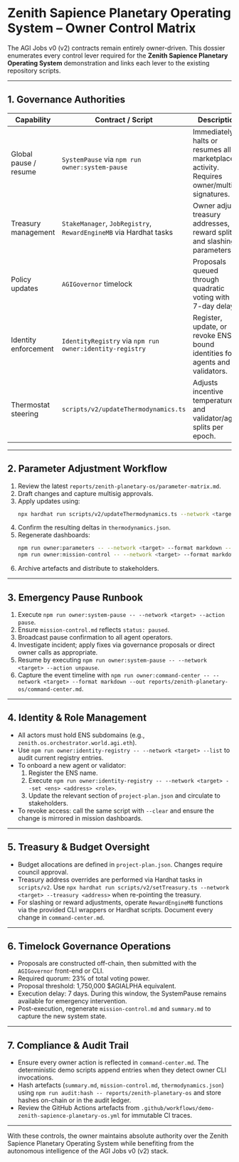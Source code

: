 # Zenith Sapience Planetary Operating System – Owner Control Matrix

The AGI Jobs v0 (v2) contracts remain entirely owner-driven. This dossier enumerates every control lever required for the **Zenith Sapience Planetary Operating System** demonstration and links each lever to the existing repository scripts.

---

## 1. Governance Authorities

| Capability | Contract / Script | Description |
| --- | --- | --- |
| Global pause / resume | `SystemPause` via `npm run owner:system-pause` | Immediately halts or resumes all marketplace activity. Requires owner/multisig signatures. |
| Treasury management | `StakeManager`, `JobRegistry`, `RewardEngineMB` via Hardhat tasks | Owner adjusts treasury addresses, reward splits, and slashing parameters. |
| Policy updates | `AGIGovernor` timelock | Proposals queued through quadratic voting with a 7-day delay. |
| Identity enforcement | `IdentityRegistry` via `npm run owner:identity-registry` | Register, update, or revoke ENS-bound identities for agents and validators. |
| Thermostat steering | `scripts/v2/updateThermodynamics.ts` | Adjusts incentive temperatures and validator/agent splits per epoch. |

---

## 2. Parameter Adjustment Workflow

1. Review the latest `reports/zenith-planetary-os/parameter-matrix.md`.
2. Draft changes and capture multisig approvals.
3. Apply updates using:
   ```bash
   npx hardhat run scripts/v2/updateThermodynamics.ts --network <target>
   ```
4. Confirm the resulting deltas in `thermodynamics.json`.
5. Regenerate dashboards:
   ```bash
   npm run owner:parameters -- --network <target> --format markdown --out reports/zenith-planetary-os/parameter-matrix.md
   npm run owner:mission-control -- --network <target> --format markdown --out reports/zenith-planetary-os/mission-control.md --bundle reports/zenith-planetary-os/mission-bundle
   ```
6. Archive artefacts and distribute to stakeholders.

---

## 3. Emergency Pause Runbook

1. Execute `npm run owner:system-pause -- --network <target> --action pause`.
2. Ensure `mission-control.md` reflects `status: paused`.
3. Broadcast pause confirmation to all agent operators.
4. Investigate incident; apply fixes via governance proposals or direct owner calls as appropriate.
5. Resume by executing `npm run owner:system-pause -- --network <target> --action unpause`.
6. Capture the event timeline with `npm run owner:command-center -- --network <target> --format markdown --out reports/zenith-planetary-os/command-center.md`.

---

## 4. Identity & Role Management

- All actors must hold ENS subdomains (e.g., `zenith.os.orchestrator.world.agi.eth`).
- Use `npm run owner:identity-registry -- --network <target> --list` to audit current registry entries.
- To onboard a new agent or validator:
  1. Register the ENS name.
  2. Execute `npm run owner:identity-registry -- --network <target> --set <ens> <address> <role>`.
  3. Update the relevant section of `project-plan.json` and circulate to stakeholders.
- To revoke access: call the same script with `--clear` and ensure the change is mirrored in mission dashboards.

---

## 5. Treasury & Budget Oversight

- Budget allocations are defined in `project-plan.json`. Changes require council approval.
- Treasury address overrides are performed via Hardhat tasks in `scripts/v2`. Use `npx hardhat run scripts/v2/setTreasury.ts --network <target> --treasury <address>` when re-pointing the treasury.
- For slashing or reward adjustments, operate `RewardEngineMB` functions via the provided CLI wrappers or Hardhat scripts. Document every change in `command-center.md`.

---

## 6. Timelock Governance Operations

- Proposals are constructed off-chain, then submitted with the `AGIGovernor` front-end or CLI.
- Required quorum: 23% of total voting power.
- Proposal threshold: 1,750,000 $AGIALPHA equivalent.
- Execution delay: 7 days. During this window, the SystemPause remains available for emergency intervention.
- Post-execution, regenerate `mission-control.md` and `summary.md` to capture the new system state.

---

## 7. Compliance & Audit Trail

- Ensure every owner action is reflected in `command-center.md`. The deterministic demo scripts append entries when they detect owner CLI invocations.
- Hash artefacts (`summary.md`, `mission-control.md`, `thermodynamics.json`) using `npm run audit:hash -- reports/zenith-planetary-os` and store hashes on-chain or in the audit ledger.
- Review the GitHub Actions artefacts from `.github/workflows/demo-zenith-sapience-planetary-os.yml` for immutable CI traces.

---

With these controls, the owner maintains absolute authority over the Zenith Sapience Planetary Operating System while benefiting from the autonomous intelligence of the AGI Jobs v0 (v2) stack.
